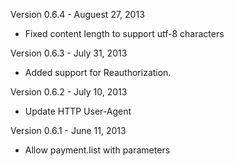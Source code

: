 Version 0.6.4 - Auguest 27, 2013
  * Fixed content length to support utf-8 characters

Version 0.6.3 - July 31, 2013
  * Added support for Reauthorization.

Version 0.6.2 - July 10, 2013
  * Update HTTP User-Agent

Version 0.6.1 - June 11, 2013
  * Allow payment.list with parameters
